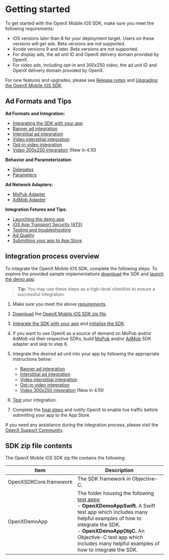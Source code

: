 Getting started
===============

To get started with the OpenX Mobile iOS SDK, make sure you meet the
following requirements:

-   iOS versions later than 8 for your deployment target. Users on these versions will get ads. Beta versions are not supported.
-   Xcode versions 9 and later. Beta versions are not supported.
-   For display ads, the ad unit ID and OpenX delivery domain provided by OpenX.
-   For video ads, including opt-in and 300x250 video, the ad unit ID and OpenX delivery domain provided by OpenX. 

For new features and upgrades, please see [Release notes](ios-sdk-release-notes.md) and [Upgrading the OpenX Mobile iOS SDK](ios-sdk-upgrading.md).


Ad Formats and Tips
-------------------------

**Ad Formats and  Integration:**

- [Integrating the SDK with your app](ios-sdk-integration.md)
- [Banner ad integration](ios-sdk-banner-integration.md)
- [Interstitial ad integration](ios-sdk-interstitial-integration.md)
- [Video interstitial integration](ios-sdk-video-interstitial-integration.md)
- [Opt-in video integration](ios-sdk-video-optin-integration.md)
- [Video 300x250 integration](ios-sdk-video-300x250.md) (New in 4.10)

**Behavior and Parameterization**

- [Delegates](ios-sdk-delegates.md)
- [Parameters](ios-sdk-parameters.md)

**Ad Network Adapters:**

- [MoPub Adapter](ios-sdk-mopub-adapter.md)
- [AdMob Adapter](ios-sdk-admob-adapter.md)

**Integration Fetures and Tips:**

- [Launching the demo app](ios-sdk-demo-app.md)
- [iOS App Transport Security (ATS)](ios-sdk-ats.md)
- [Testing and troubleshooting](ios-sdk-self-test.md)
- [Ad Quality](ios-sdk-ad-quality.md)
- [Submitting your app to App Store](ios-sdk-final-steps.md)


Integration process overview
----------------------------

To integrate the OpenX Mobile iOS SDK, complete the following steps. To
explore the provided sample implementations
[download](https://ssl-i.cdn.openx.com/sdks/release-4.10.0/OpenX_Mobile_SDK_iOS_4.10.0.zip)
the SDK and [launch the demo app](ios-sdk-demo-app.md).

> **Tip:** You may use these steps as a high-level checklist to ensure a successful
integration.

1.  Make sure you meet the above [requirements](#getting-started).
2.  [Download](https://ssl-i.cdn.openx.com/sdks/release-4.10.0/OpenX_Mobile_SDK_iOS_4.10.0.zip)
    the [OpenX Mobile iOS SDK zip file](#sdk-zip-file-contents).
3.  [Integrate the SDK with your app](ios-sdk-integration.md) and
    [initialize the SDK](ios-sdk-integration.md#initializing-the-sdk-for-video-pre-caching).
4.  If you want to use OpenX as a source of demand on MoPub and/or AdMob
    via their respective SDKs, build [MoPub](ios-sdk-mopub-adapter.md)
    and/or [AdMob](ios-sdk-admob-adapter.md) SDK adapter and skip to
    step 6.

5.  Integrate the desired ad unit into your app by following the
    appropriate instructions below:
    -   [Banner ad integration](ios-sdk-banner-integration.md)
    -   [Interstitial ad
        integration](ios-sdk-interstitial-integration.md)
    -   [Video interstitial
        integration](ios-sdk-video-interstitial-integration.md)
    -   [Opt-in video integration](ios-sdk-video-optin-integration.md)
    -   [Video 300x250 integration](ios-sdk-video-300x250.md) (New in 4.10)
6.  [Test](ios-sdk-self-test.md) your integration.
7.  Complete the [final steps](ios-sdk-final-steps.md) and notify
    OpenX to enable live traffic before submitting your app to the App
    Store.

If you need any assistance during the integration process, please visit
the [OpenX Support Community](https://community.openx.com/s/).

SDK zip file contents
-----------------------------

The OpenX Mobile iOS SDK zip file contains the following:

| Item                      | **Description**                                              |
| ------------------------- | ------------------------------------------------------------ |
| OpenXSDKCore.framework    | The SDK framework in Objective-C.                            |
| OpenXDemoApp              | The folder housing the following [test apps](ios-sdk-demo-app.md):<br />- **OpenXDemoAppSwift.** A Swift test app which includes many helpful examples of how to integrate the SDK.<br />- **OpenXDemoAppObjC.** An Objective-C test app which includes many helpful examples of how to integrate the SDK. |

